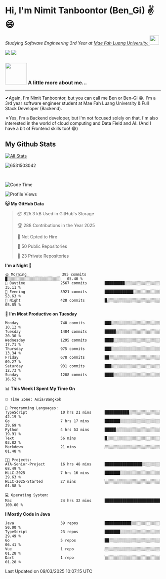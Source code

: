 # Hi, I'm Nimit Tanboontor (Ben_Gi) ✌😄
<p><em>Studying Software Engineering 3rd Year at <a href="https://en.mfu.ac.th/home.html"> Mae Fah Luang University.
</a><img src="https://media.giphy.com/media/WUlplcMpOCEmTGBtBW/giphy.gif" width="30"> </em></p>


[![](https://img.shields.io/badge/linkedin-%230077B5.svg?style=for-the-badge&logo=linkedin)]([https://www.linkedin.com/in/thanaphoom-babparn/](https://www.linkedin.com/in/nimit-tanbooutor-798139246/))
[![](https://img.shields.io/badge/Medium-12100E?style=for-the-badge&logo=medium&logoColor=white)](https://medium.com/@nimittanbooutor)

### <img src="https://media.giphy.com/media/VgCDAzcKvsR6OM0uWg/giphy.gif" width="70"> A little more about me...  

<hr> <!-- Horizontal line -->

&#10004;Again, I'm Nimit Tanboontor, but you can call me Ben or Ben-Gi 😁. I'm a 3rd year software engineer student at Mae Fah Luang University & Full Stack Developer (Backend).

&#10007;Yes, I'm a Backend developer, but I'm not focused solely on that. I'm also interested in the world of cloud computing and Data Field and AI. (And I have a bit of Frontend skills too! 😂)


## My Github Stats

[![All Stats](https://github-readme-stats.vercel.app/api?username=6531503042&show_icons=true&theme=algolia)](https://github.com/6531503042)

<p><img align="center" src="https://github-readme-streak-stats.herokuapp.com/?user=6531503042&" alt="6531503042" /></p>

<br />


<!--START_SECTION:waka-->
![Code Time](http://img.shields.io/badge/Code%20Time-354%20hrs%2019%20mins-blue)

![Profile Views](http://img.shields.io/badge/Profile%20Views-24-blue)

**🐱 My GitHub Data** 

> 📦 825.3 kB Used in GitHub's Storage 
 > 
> 🏆 288 Contributions in the Year 2025
 > 
> 🚫 Not Opted to Hire
 > 
> 📜 50 Public Repositories 
 > 
> 🔑 23 Private Repositories 
 > 
**I'm a Night 🦉** 

```text
🌞 Morning                395 commits         █░░░░░░░░░░░░░░░░░░░░░░░░   05.40 % 
🌆 Daytime                2567 commits        █████████░░░░░░░░░░░░░░░░   35.11 % 
🌃 Evening                3921 commits        █████████████░░░░░░░░░░░░   53.63 % 
🌙 Night                  428 commits         █░░░░░░░░░░░░░░░░░░░░░░░░   05.85 % 
```
📅 **I'm Most Productive on Tuesday** 

```text
Monday                   740 commits         ███░░░░░░░░░░░░░░░░░░░░░░   10.12 % 
Tuesday                  1484 commits        █████░░░░░░░░░░░░░░░░░░░░   20.30 % 
Wednesday                1295 commits        ████░░░░░░░░░░░░░░░░░░░░░   17.71 % 
Thursday                 975 commits         ███░░░░░░░░░░░░░░░░░░░░░░   13.34 % 
Friday                   678 commits         ██░░░░░░░░░░░░░░░░░░░░░░░   09.27 % 
Saturday                 931 commits         ███░░░░░░░░░░░░░░░░░░░░░░   12.73 % 
Sunday                   1208 commits        ████░░░░░░░░░░░░░░░░░░░░░   16.52 % 
```


📊 **This Week I Spent My Time On** 

```text
🕑︎ Time Zone: Asia/Bangkok

💬 Programming Languages: 
TypeScript               10 hrs 21 mins      ███████████░░░░░░░░░░░░░░   42.19 % 
Go                       7 hrs 17 mins       ███████░░░░░░░░░░░░░░░░░░   29.69 % 
Python                   4 hrs 53 mins       █████░░░░░░░░░░░░░░░░░░░░   19.91 % 
Text                     56 mins             █░░░░░░░░░░░░░░░░░░░░░░░░   03.82 % 
Markdown                 21 mins             ░░░░░░░░░░░░░░░░░░░░░░░░░   01.48 % 

🐱‍💻 Projects: 
ATA-Senior-Project       16 hrs 48 mins      █████████████████░░░░░░░░   68.49 % 
HLLC-2025                7 hrs 16 mins       ███████░░░░░░░░░░░░░░░░░░   29.63 % 
HLLC-2025-Started        27 mins             ░░░░░░░░░░░░░░░░░░░░░░░░░   01.88 % 

💻 Operating System: 
Mac                      24 hrs 32 mins      █████████████████████████   100.00 % 
```

**I Mostly Code in Java** 

```text
Java                     39 repos            ████████████░░░░░░░░░░░░░   50.00 % 
TypeScript               23 repos            ███████░░░░░░░░░░░░░░░░░░   29.49 % 
Go                       5 repos             ██░░░░░░░░░░░░░░░░░░░░░░░   06.41 % 
Vue                      1 repo              ░░░░░░░░░░░░░░░░░░░░░░░░░   01.28 % 
Dart                     1 repo              ░░░░░░░░░░░░░░░░░░░░░░░░░   01.28 % 
```




 Last Updated on 09/03/2025 10:07:15 UTC
<!--END_SECTION:waka-->
